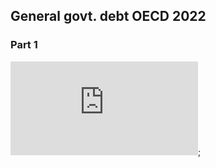 ## General govt. debt OECD 2022

### Part 1
<iframe src="https://data-viewer.oecd.org?chartId=dbe15a84-e68a-4782-bbda-0bd7b8d2367d" style="border: none"; allowfullscreen="true">;
    <a rel="noopener noreferrer" href="https://data-viewer.oecd.org?chartId=dbe15a84-e68a-4782-bbda-0bd7b8d2367d" target="_blank">Dataflow</a>
  </iframe>;
